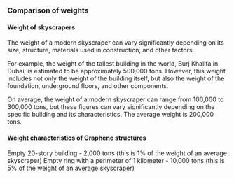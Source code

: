 ### Comparison of weights

#### Weight of skyscrapers

The weight of a modern skyscraper can vary significantly depending on its size, structure, materials used in construction, and other factors.

For example, the weight of the tallest building in the world, Burj Khalifa in Dubai, is estimated to be approximately 500,000 tons. However, this weight includes not only the weight of the building itself, but also the weight of the foundation, underground floors, and other components.

On average, the weight of a modern skyscraper can range from 100,000 to 300,000 tons, but these figures can vary significantly depending on the specific building and its characteristics. The average weight is 200,000 tons.

#### Weight characteristics of Graphene structures

Empty 20-story building - 2,000 tons (this is 1% of the weight of an average skyscraper)
Empty ring with a perimeter of 1 kilometer - 10,000 tons (this is 5% of the weight of an average skyscraper)

